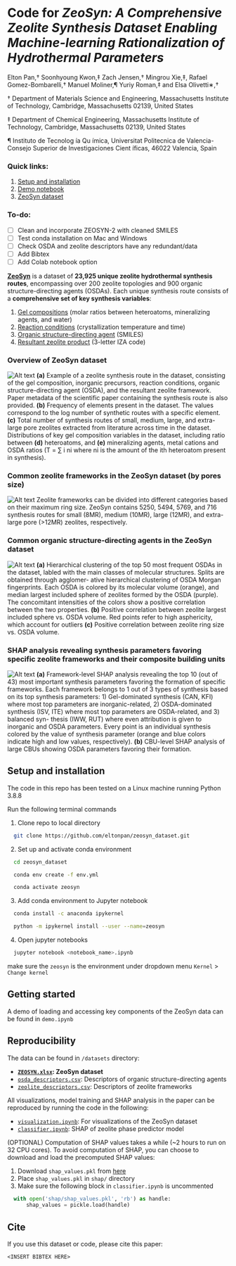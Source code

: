 # Code for *ZeoSyn: A Comprehensive Zeolite Synthesis Dataset Enabling Machine-learning Rationalization of Hydrothermal Parameters*

Elton Pan,† Soonhyoung Kwon,‡ Zach Jensen,† Mingrou Xie,‡, Rafael Gomez-Bombarelli,† Manuel Moliner,¶ Yuriy Roman,‡ and Elsa Olivetti∗,†

† Department of Materials Science and Engineering, Massachusetts Institute of Technology, Cambridge, Massachusetts 02139, United States

‡ Department of Chemical Engineering, Massachusetts Institute of Technology, Cambridge, Massachusetts 02139, United States

¶ Instituto de Tecnolog ́ıa Qu ́ımica, Universitat Politecnica de Valencia-Consejo Superior de
Investigaciones Cient ́ıficas, 46022 Valencia, Spain

### Quick links:
1. [Setup and installation](#setup-and-installation)
2. [Demo notebook](/demo.ipynb)
3. [ZeoSyn dataset](/dataset/ZEOSYN.xlsx)

### To-do:
- [ ] Clean and incorporate ZEOSYN-2 with cleaned SMILES
- [ ] Test conda installation on Mac and Windows
- [ ] Check OSDA and zeolite descriptors have any redundant/data
- [ ] Add Bibtex
- [ ] Add Colab notebook option

**[ZeoSyn](/dataset/ZEOSYN.xlsx)** is a dataset of **23,925 unique zeolite hydrothermal synthesis routes**, encompassing over 200 zeolite topologies and 900 organic structure-directing agents (OSDAs).
Each unique synthesis route consists of a **comprehensive set of key synthesis variables**:
1. [Gel compositions](#overview-of-zeosyn-dataset) (molar ratios between heteroatoms, mineralizing agents, and water)
2. [Reaction conditions](#overview-of-zeosyn-dataset) (crystallization temperature and time)
3. [Organic structure-directing agent](#common-organic-structure-directing-agents-in-the-zeosyn-dataset) (SMILES)
4. [Resultant zeolite product](#common-zeolite-frameworks-in-the-zeosyn-dataset-by-pores-size) (3-letter IZA code)

### Overview of ZeoSyn dataset
![Alt text](/figures/overview.png "overview")
**(a)** Example of a zeolite synthesis route in the
dataset, consisting of the gel composition, inorganic precursors, reaction conditions, organic
structure-directing agent (OSDA), and the resultant zeolite framework. Paper metadata of
the scientific paper containing the synthesis route is also provided. **(b)** Frequency of elements
present in the dataset. The values correspond to the log number of synthetic routes with a
specific element. **(c)** Total number of synthesis routes of small, medium, large, and extra-large pore zeolites extracted from literature across time in the dataset. Distributions of key
gel composition variables in the dataset, including ratio between **(d)** heteroatoms, and **(e)**
mineralizing agents, metal cations and OSDA ratios (T = ∑
i ni where ni is the amount of
the ith heteroatom present in synthesis).

### Common zeolite frameworks in the ZeoSyn dataset (by pores size)
![Alt text](/figures/zeo_distribution_by_zeotype_pore.png "frameworks")
Zeolite frameworks can be divided into different categories based on their maximum ring
size. ZeoSyn contains 5250, 5494, 5769, and 716 synthesis routes for small (8MR), medium
(10MR), large (12MR), and extra-large pore (>12MR) zeolites, respectively.

### Common organic structure-directing agents in the ZeoSyn dataset
![Alt text](/figures/osda_hierarchy.png "osda")
**(a)** Hierarchical clustering of the top 50 most frequent OSDAs in the dataset,
labled with the main classes of molecular structures. Splits are obtained through agglomer-
ative hierarchical clustering of OSDA Morgan fingerprints. Each OSDA is colored by its
molecular volume (orange), and median largest included sphere of zeolites formed by the
OSDA (purple). The concomitant intensities of the colors show a positive correlation between the two properties. **(b)** Positive correlation between zeolite largest included sphere vs.
OSDA volume. Red points refer to high asphericity, which account for outliers **(c)** Positive
correlation between zeolite ring size vs. OSDA volume.

### SHAP analysis revealing synthesis parameters favoring specific zeolite frameworks and their composite building units
![Alt text](/figures/SHAP_zeolite_cbu.png "shap")
**(a)** Framework-level SHAP analysis revealing the top 10 (out of 43) most important
synthesis parameters favoring the formation of specific frameworks. Each framework belongs
to 1 out of 3 types of synthesis based on its top synthesis parameters: 1) Gel-dominated synthesis (CAN, KFI) where most top parameters are inorganic-related, 2) OSDA-dominated
synthesis (ISV, ITE) where most top parameters are OSDA-related, and 3) balanced syn-
thesis (IWW, RUT) where even attribution is given to inorganic and OSDA parameters.
Every point is an individual synthesis colored by the value of synthesis parameter (orange
and blue colors indicate high and low values, respectively). **(b)** CBU-level SHAP analysis
of large CBUs showing OSDA parameters favoring their formation.

## Setup and installation

The code in this repo has been tested on a Linux machine running Python 3.8.8

Run the following terminal commands 

1. Clone repo to local directory

```bash
  git clone https://github.com/eltonpan/zeosyn_dataset.git
```

2. Set up and activate conda environment
```bash
  cd zeosyn_dataset
```
```bash
  conda env create -f env.yml
```
```bash
  conda activate zeosyn
```

3. Add conda environment to Jupyter notebook
```bash
  conda install -c anaconda ipykernel
```
```bash
  python -m ipykernel install --user --name=zeosyn
```

4. Open jupyter notebooks
```bash
  jupyter notebook <notebook_name>.ipynb
```

make sure the `zeosyn` is the environment under dropdown menu `Kernel` > `Change kernel`

## Getting started
A demo of loading and accessing key components of the ZeoSyn data can be found in `demo.ipynb`

## Reproducibility
The data can be found in `/datasets` directory:

* **[`ZEOSYN.xlsx`](/dataset/ZEOSYN.xlsx): ZeoSyn dataset**
* [`osda_descriptors.csv`](/dataset/osda_descriptors.csv): Descriptors of organic structure-directing agents
* [`zeolite_descriptors.csv`](/dataset/zeolite_descriptors.csv): Descriptors of zeolite frameworks

All visualizations, model training and SHAP analysis in the paper can be reproduced by running the code in the following: 

* [`visualization.ipynb`](/visualization.ipynbvisu): For visualizations of the ZeoSyn dataset
* [`classifier.ipynb`](/classifier.ipynb): SHAP of zeolite phase predictor model

(OPTIONAL) Computation of SHAP values takes a while (~2 hours to run on 32 CPU cores). To avoid computation of SHAP, you can choose to download and load the precomputed SHAP values:
1. Download `shap_values.pkl` from [here](https://figshare.com/s/5519f7668ff2f631f47f)
2. Place `shap_values.pkl` in `shap/` directory
3. Make sure the following block in `classifier.ipynb` is uncommented
  ```python 
    with open('shap/shap_values.pkl', 'rb') as handle:
        shap_values = pickle.load(handle)
  ``` 


## Cite
If you use this dataset or code, please cite this paper:
```
<INSERT BIBTEX HERE>
```